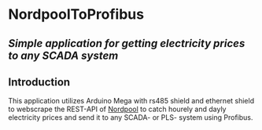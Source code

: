 # NordpoolToProfibus
## _Simple application for getting electricity prices to any SCADA system_

## Introduction
This application utilizes Arduino Mega with rs485 shield and ethernet shield to webscrape the REST-API of [Nordpool](https://www.nordpoolgroup.com/) to catch hourely and dayly electricity prices and send it to any SCADA- or PLS- system using Profibus.
